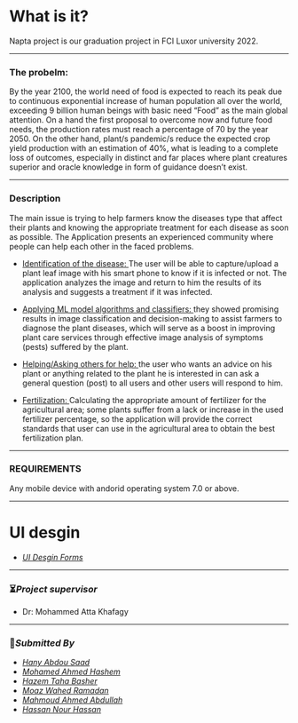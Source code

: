 # What is it?
Napta project is our graduation project in FCI Luxor university 2022.
_______________
### The probelm:
By the year 2100, the world need of food is expected to reach its peak due to continuous exponential increase of human population all over the world, exceeding 9 billion human beings with basic need “Food” as the main global attention. On a hand the first proposal to overcome now and future food needs, the production rates must reach a percentage of 70 by the year 2050. On the other hand, plant/s pandemic/s reduce the expected crop yield production with an estimation of 40%, what is leading to a complete loss of outcomes, especially in distinct and far places where plant creatures superior and oracle knowledge in form of guidance doesn’t exist.
_______________
### Description
The main issue is trying to help farmers know the diseases type that affect their plants and knowing the appropriate treatment for each disease as soon as possible.
The Application presents an experienced community where people can help each other in the faced problems. 
* [Identification of the disease: ](https://via.placeholder.com/15/1589F0/000000?text=+) The user will be able to capture/upload a plant leaf image with his smart phone to know if it is infected or not. The application analyzes the image and return to him the results of its analysis and suggests a treatment if it was infected.
* [Applying ML model algorithms and classifiers: ](https://via.placeholder.com/15/1589F0/000000?text=+)they showed promising results in image classification and decision-making to assist farmers to diagnose the plant diseases, which will serve as a boost in improving plant care services through effective image analysis of symptoms (pests) suffered by the plant.

* [Helping/Asking others for help: ](https://via.placeholder.com/15/1589F0/000000?text=+) the user who wants an advice on his plant or anything related to the plant he is interested in can ask a general question (post) to all users and other users will respond to him.

* [Fertilization: ](https://via.placeholder.com/15/1589F0/000000?text=+) Calculating the appropriate amount of fertilizer for the agricultural area; some plants suffer from a lack or increase in the used fertilizer percentage, so the application will provide the correct standards that user can use in the agricultural area to obtain the best fertilization plan.

_______________
### REQUIREMENTS
Any mobile device with andorid operating system 7.0 or above.
_______________
# UI desgin
- [*UI Desgin Forms*](https://xd.adobe.com/view/448a912a-2641-499b-8cf7-e9320ae03a33-11d9/)
_______________
### :hourglass_flowing_sand:*Project supervisor* 
- Dr: Mohammed Atta Khafagy
_______________
### :dart:*Submitted By*
- [*Hany Abdou Saad*](https://github.com/Ereh11)
- [*Mohamed Ahmed Hashem*](https://github.com/M0hammedHashem)
- [*Hazem Taha Basher*](https://github.com/hazemtaahaa)
- [*Moaz Wahed Ramadan*](https://github.com/MWK-MeZo)
- [*Mahmoud Ahmed Abdullah*](https://github.com/Luki-27)
- [*Hassan Nour Hassan*](https://github.com/HassanNour9)
